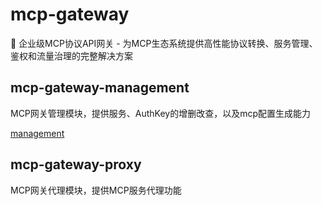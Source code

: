 # mcp-gateway
🚀 企业级MCP协议API网关 - 为MCP生态系统提供高性能协议转换、服务管理、鉴权和流量治理的完整解决方案
## mcp-gateway-management
MCP网关管理模块，提供服务、AuthKey的增删改查，以及mcp配置生成能力

[management](management/README.md)
## mcp-gateway-proxy
MCP网关代理模块，提供MCP服务代理功能
